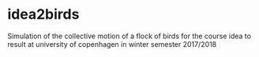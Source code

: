 # idea2birds
Simulation of the collective motion of a flock of birds for the course idea to result at university of copenhagen in winter semester 2017/2018

